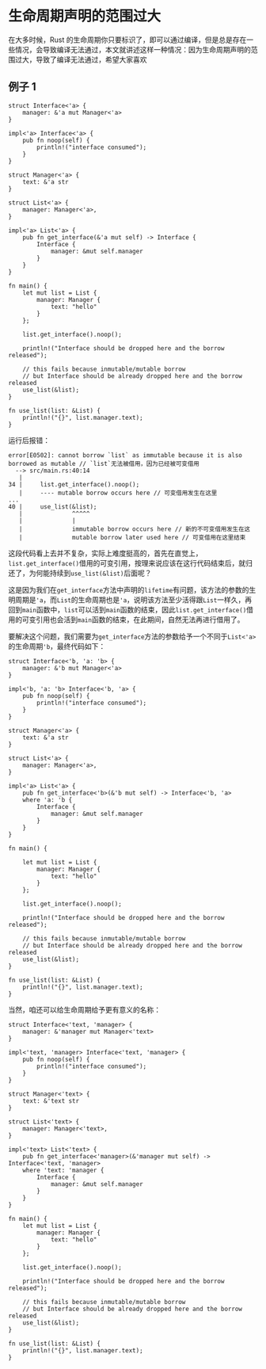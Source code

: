 # 生命周期声明的范围过大

在大多时候，Rust 的生命周期你只要标识了，即可以通过编译，但是总是存在一些情况，会导致编译无法通过，本文就讲述这样一种情况：因为生命周期声明的范围过大，导致了编译无法通过，希望大家喜欢

## 例子 1

```rust,ignore,mdbook-runnable
struct Interface<'a> {
    manager: &'a mut Manager<'a>
}

impl<'a> Interface<'a> {
    pub fn noop(self) {
        println!("interface consumed");
    }
}

struct Manager<'a> {
    text: &'a str
}

struct List<'a> {
    manager: Manager<'a>,
}

impl<'a> List<'a> {
    pub fn get_interface(&'a mut self) -> Interface {
        Interface {
            manager: &mut self.manager
        }
    }
}

fn main() {
    let mut list = List {
        manager: Manager {
            text: "hello"
        }
    };

    list.get_interface().noop();

    println!("Interface should be dropped here and the borrow released");

    // this fails because inmutable/mutable borrow
    // but Interface should be already dropped here and the borrow released
    use_list(&list);
}

fn use_list(list: &List) {
    println!("{}", list.manager.text);
}
```

运行后报错：

```console
error[E0502]: cannot borrow `list` as immutable because it is also borrowed as mutable // `list`无法被借用，因为已经被可变借用
  --> src/main.rs:40:14
   |
34 |     list.get_interface().noop();
   |     ---- mutable borrow occurs here // 可变借用发生在这里
...
40 |     use_list(&list);
   |              ^^^^^
   |              |
   |              immutable borrow occurs here // 新的不可变借用发生在这
   |              mutable borrow later used here // 可变借用在这里结束
```

这段代码看上去并不复杂，实际上难度挺高的，首先在直觉上，`list.get_interface()`借用的可变引用，按理来说应该在这行代码结束后，就归还了，为何能持续到`use_list(&list)`后面呢？

这是因为我们在`get_interface`方法中声明的`lifetime`有问题，该方法的参数的生明周期是`'a`，而`List`的生命周期也是`'a`，说明该方法至少活得跟`List`一样久，再回到`main`函数中，`list`可以活到`main`函数的结束，因此`list.get_interface()`借用的可变引用也会活到`main`函数的结束，在此期间，自然无法再进行借用了。

要解决这个问题，我们需要为`get_interface`方法的参数给予一个不同于`List<'a>`的生命周期`'b`，最终代码如下：

```rust,ignore,mdbook-runnable
struct Interface<'b, 'a: 'b> {
    manager: &'b mut Manager<'a>
}

impl<'b, 'a: 'b> Interface<'b, 'a> {
    pub fn noop(self) {
        println!("interface consumed");
    }
}

struct Manager<'a> {
    text: &'a str
}

struct List<'a> {
    manager: Manager<'a>,
}

impl<'a> List<'a> {
    pub fn get_interface<'b>(&'b mut self) -> Interface<'b, 'a>
    where 'a: 'b {
        Interface {
            manager: &mut self.manager
        }
    }
}

fn main() {

    let mut list = List {
        manager: Manager {
            text: "hello"
        }
    };

    list.get_interface().noop();

    println!("Interface should be dropped here and the borrow released");

    // this fails because inmutable/mutable borrow
    // but Interface should be already dropped here and the borrow released
    use_list(&list);
}

fn use_list(list: &List) {
    println!("{}", list.manager.text);
}
```

当然，咱还可以给生命周期给予更有意义的名称：

```rust,ignore,mdbook-runnable
struct Interface<'text, 'manager> {
    manager: &'manager mut Manager<'text>
}

impl<'text, 'manager> Interface<'text, 'manager> {
    pub fn noop(self) {
        println!("interface consumed");
    }
}

struct Manager<'text> {
    text: &'text str
}

struct List<'text> {
    manager: Manager<'text>,
}

impl<'text> List<'text> {
    pub fn get_interface<'manager>(&'manager mut self) -> Interface<'text, 'manager>
    where 'text: 'manager {
        Interface {
            manager: &mut self.manager
        }
    }
}

fn main() {
    let mut list = List {
        manager: Manager {
            text: "hello"
        }
    };

    list.get_interface().noop();

    println!("Interface should be dropped here and the borrow released");

    // this fails because inmutable/mutable borrow
    // but Interface should be already dropped here and the borrow released
    use_list(&list);
}

fn use_list(list: &List) {
    println!("{}", list.manager.text);
}
```
